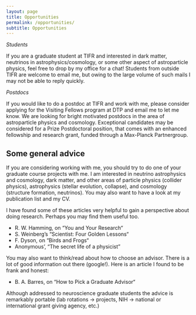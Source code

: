 ```yaml
---
layout: page
title: Opportunities
permalink: /opportunities/
subtitle: Opportunities
---
```


*Students*

If you are a graduate student at TIFR and interested in dark matter, neutrinos in astrophysics/cosmology, or some other aspect of astroparticle physics, feel free to drop by my office for a chat! Students from outside TIFR are welcome to email me, but owing to the large volume of such mails I may not be able to reply quickly.

*Postdocs*

If you would like to do a postdoc at TIFR and work with me, please consider applying for the Visiting Fellows program at DTP and email me to let me know. We are looking for bright motivated postdocs in the area of astroparticle physics and cosmology. Exceptional candidates may be considered for a Prize Postdoctoral position, that comes with an enhanced fellowship and research grant, funded through a Max-Planck Partnergroup.

## Some general advice

If you are considering working with me, you should try to do one of your graduate course projects with me. I am interested in neutrino astrophysics and cosmology, dark matter, and other areas of particle physics (collider physics), astrophysics (stellar evolution, collapse), and cosmology (structure formation, neutrinos). You may also want to have a look at my publication list and my CV.

I have found some of these articles very helpful to gain a perspective about doing research. Perhaps you may find them useful too.

* R. W. Hamming, on “You and Your Research“
* S. Weinberg’s “Scientist: Four Golden Lessons“
* F. Dyson, on “Birds and Frogs“
* Anonymous’, “The secret life of a physicist” 

You may also want to think/read about how to choose an advisor. There is a lot of good information out there (google!). Here is an article I found to be frank and honest:

* B. A. Barres, on “How to Pick a Graduate Advisor“

Although addressed to neuroscience graduate students the advice is remarkably portable (lab rotations  &rarr; projects, NIH  &rarr; national or international grant giving agency, etc.)


